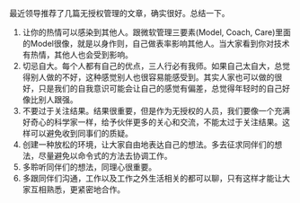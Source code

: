 最近领导推荐了几篇无授权管理的文章，确实很好。总结一下。
1. 让你的热情可以感染到其他人。跟微软管理三要素(Model, Coach, Care)里面的Model很像，就是以身作则，自己做表率影响其他人。当大家看到你对技术有热情，其他人也会受到影响。
2. 切忌自大。每个人都有自己的优点，三人行必有我师。如果自己太自大，总觉得别人做的不好，这种感觉别人也很容易能感受到。其实人家也可以做的很好，只是我们的自我意识可能会让自己的感觉有偏差，总觉得年轻时的自己好像比别人跟强。
3. 不要过于关注结果。结果很重要，但是作为无授权的人员，我们要像一个充满好奇心的科学家一样，给予伙伴更多的关心和交流，不能太过于关注结果。这样可以避免收到同事们的质疑。
4. 创建一种放松的环境，让大家自由地表达自己的想法。多去征求同伴们的想法，尽量避免以命令式的方法去协调工作。
5. 多聆听同伴们的想法，同理心很重要。
6. 多跟同伴们沟通，工作以及工作之外生活相关的都可以聊，只有这样才能让大家互相熟悉，更紧密地合作。

